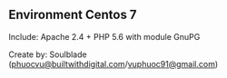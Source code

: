 ## Environment Centos 7

Include: Apache 2.4 + PHP 5.6 with module GnuPG

Create by: Soulblade (phuocvu@builtwithdigital.com/vuphuoc91@gmail.com)

